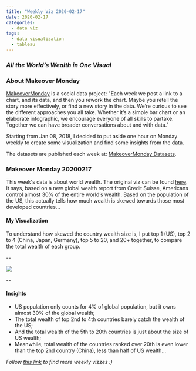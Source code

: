 ```yaml
---
title: "Weekly Viz 2020-02-17"
date: 2020-02-17
categories:
  - data viz
tags:
  - data visualization
  - tableau
---
```


### *All the World’s Wealth in One Visual*


### About Makeover Monday

[MakeoverMonday](http://www.makeovermonday.co.uk/) is a social data project:
"Each week we post a link to a chart, and its data, and then you rework the chart.
Maybe you retell the story more effectively, or find a new story in the data.
We’re curious to see the different approaches you all take. Whether it’s a simple bar chart or an elaborate infographic, we encourage everyone of all skills to partake.
Together we can have broader conversations about and with data."

Starting from Jan 08, 2018, I decided to put aside one hour on Monday weekly to create some visualization and find some insights from the data.

The datasets are published each week at: [MakeoverMonday Datasets](http://www.makeovermonday.co.uk/data/).

### Makeover Monday 20200217

This week's data is about world wealth. The original viz can be found [here](https://howmuch.net/articles/distribution-worlds-wealth-2019). It says, based on a new global wealth report from Credit Suisse, Americans control almost 30% of the entire world’s wealth. Based on the population of the US, this actually tells how much wealth is skewed towards those most developed countries...  

#### My Visualization

To understand how skewed the country wealth size is, I put top 1 (US), top 2 to 4 (China, Japan, Germany), top 5 to 20, and 20+ together, to compare the total wealth of each group.  

--  

<div class='tableauPlaceholder' id='viz1581988075061' style='position: relative'>
<noscript><a href='#'>
  <img alt=' ' src='https:&#47;&#47;public.tableau.com&#47;static&#47;images&#47;Ma&#47;MakeOverMonday2020210WorldWealth&#47;WorldWealth&#47;1_rss.png' style='border: none' />
</a></noscript>
<object class='tableauViz'  style='display:none;'>
  <param name='host_url' value='https%3A%2F%2Fpublic.tableau.com%2F' />
  <param name='embed_code_version' value='3' />
  <param name='site_root' value='' />
  <param name='name' value='MakeOverMonday2020210WorldWealth&#47;WorldWealth' />
  <param name='tabs' value='no' />
  <param name='toolbar' value='yes' />
  <param name='static_image' value='https:&#47;&#47;public.tableau.com&#47;static&#47;images&#47;Ma&#47;MakeOverMonday2020210WorldWealth&#47;WorldWealth&#47;1.png' />
  <param name='animate_transition' value='yes' />
  <param name='display_static_image' value='yes' />
  <param name='display_spinner' value='yes' />
  <param name='display_overlay' value='yes' />
  <param name='display_count' value='yes' />
  <param name='filter' value='publish=yes' />
</object></div>        
<script type='text/javascript'>   
  var divElement = document.getElementById('viz1581988075061');      
  var vizElement = divElement.getElementsByTagName('object')[0];       
  if ( divElement.offsetWidth > 800 ) { vizElement.style.width='800px';vizElement.style.height='627px';} else if ( divElement.offsetWidth > 500 ) { vizElement.style.width='800px';vizElement.style.height='627px';} else { vizElement.style.width='100%';vizElement.style.height='727px';}              
  var scriptElement = document.createElement('script');             
  scriptElement.src = 'https://public.tableau.com/javascripts/api/viz_v1.js';        
  vizElement.parentNode.insertBefore(scriptElement, vizElement);            
</script>
  
  
--  

#### Insights
* US population only counts for 4% of global population, but it owns almost 30% of the global wealth;  
* The total wealth of top 2nd to 4th countries barely catch the wealth of the US;  
* And the total wealth of the 5th to 20th countries is just about the size of US wealth;  
* Meanwhile, total wealth of the countries ranked over 20th is even lower than the top 2nd country (China), less than half of US wealth...  



*Follow [this link](https://yudong-94.github.io/personal-website/project/MakeOverMonday2020/) to find more weekly vizzes :)*